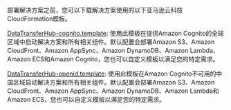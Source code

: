 部署解决方案之前，您可以下载解决方案使用的以下亚马逊云科技CloudFormation模板。

[DataTransferHub-cognito.template][cognito]: 使用此模板在提供Amazon Cognito的全球区域中启动解决方案和所有相关组件。默认配置会部署Amazon S3、Amazon CloudFront、Amazon AppSync、Amazon DynamoDB、Amazon Lambda、Amazon ECS和Amazon Cognito，您也可以自定义模板以满足您的特定需求。

[DataTransferHub-openid.template][openid]: 使用此模板在Amazon Cognito不可用的中国区域启动解决方案和所有相关组件。默认配置会部署Amazon S3、Amazon CloudFront、Amazon AppSync、Amazon DynamoDB、Amazon Lambda和Amazon ECS，您也可以自定义模板以满足您的特定需求。

[cognito]: https://s3.amazonaws.com/solutions-reference/data-transfer-hub/latest/DataTransferHub-cognito.template

[openid]: https://s3.amazonaws.com/solutions-reference/data-transfer-hub/latest/DataTransferHub-openid.template

